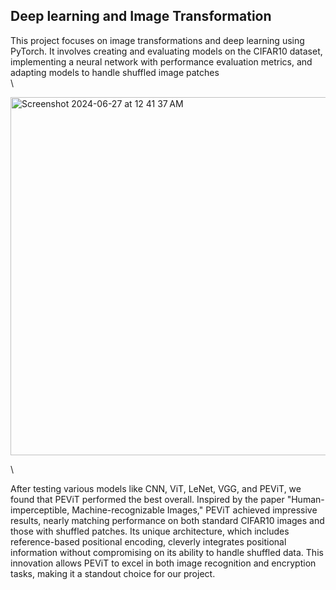 ## Deep learning and Image Transformation

This project focuses on image transformations and deep learning using PyTorch. It involves creating and evaluating models on the CIFAR10 dataset, implementing a neural network with performance evaluation metrics, and adapting models to handle shuffled image patches \
\

<img width="573" alt="Screenshot 2024-06-27 at 12 41 37 AM" src="https://github.com/YashaswiniSampath/Deep-Learning-and-Image-Transformations/assets/44898518/772ec28f-f441-4f88-8ed6-fb21492dd6a5">

\

After testing various models like CNN, ViT, LeNet, VGG, and PEViT, we found that PEViT performed the best overall. Inspired by the paper "Human-imperceptible, Machine-recognizable Images," PEViT achieved impressive results, nearly matching performance on both standard CIFAR10 images and those with shuffled patches. Its unique architecture, which includes reference-based positional encoding, cleverly integrates positional information without compromising on its ability to handle shuffled data. This innovation allows PEViT to excel in both image recognition and encryption tasks, making it a standout choice for our project.

